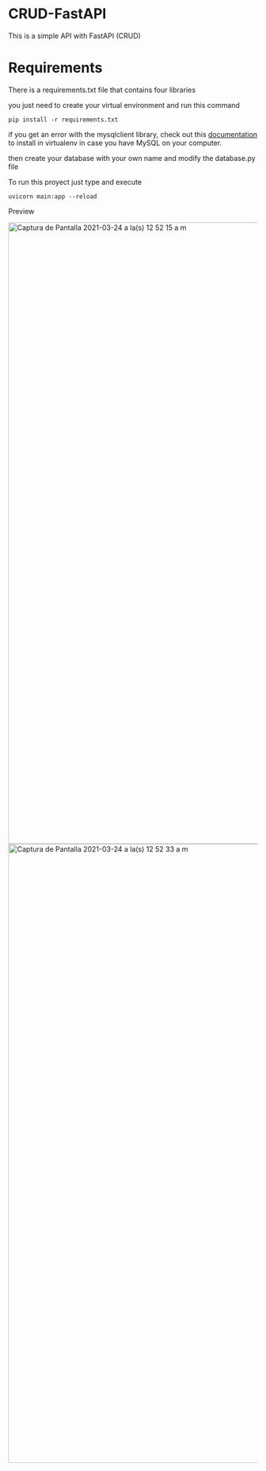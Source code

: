# CRUD-FastAPI
This is a simple API with FastAPI (CRUD)

# Requirements
There is a requirements.txt file that contains four libraries

you just need to create your virtual environment and run this command

    pip install -r requirements.txt

if you get an error with the mysqlclient library, check out this [documentation](https://pypi.org/project/mysqlclient/) 
to install in virtualenv in case you have MySQL on your computer.

then create your database with your own name and modify the database.py file


To run this proyect just type and execute

    uvicorn main:app --reload

Preview

<img width="1254" alt="Captura de Pantalla 2021-03-24 a la(s) 12 52 15 a m" src="https://user-images.githubusercontent.com/49222619/112276871-cc698980-8c46-11eb-80b5-c79e2d8a8f6b.png">

<img width="1249" alt="Captura de Pantalla 2021-03-24 a la(s) 12 52 33 a m" src="https://user-images.githubusercontent.com/49222619/112276892-d12e3d80-8c46-11eb-889f-b0871977a96b.png">
